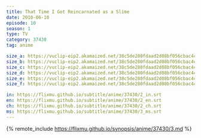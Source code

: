 ```yaml
---
title: That Time I Got Reincarnated as a Slime
date: 2010-06-10
episode: 10
season: 1
type: TV
category: 37430
tag: anime

size_a: https://vuclip-eip2.akamaized.net/38c5de280fdaad2d08bf056cbac4c167/vp63207_V20210323042600/hlsc_e2931_2.m3u8
size_b: https://vuclip-eip2.akamaized.net/38c5de280fdaad2d08bf056cbac4c167/vp63207_V20210323042600/hlsc_e2931_3.m3u8
size_c: https://vuclip-eip2.akamaized.net/38c5de280fdaad2d08bf056cbac4c167/vp63207_V20210323042600/hlsc_e2931_4.m3u8
size_d: https://vuclip-eip2.akamaized.net/38c5de280fdaad2d08bf056cbac4c167/vp63207_V20210323042600/hlsc_e2931_5.m3u8
size_e: https://vuclip-eip2.akamaized.net/38c5de280fdaad2d08bf056cbac4c167/vp63207_V20210323042600/hlsc_e2931_6.m3u8
size_f: https://vuclip-eip2.akamaized.net/38c5de280fdaad2d08bf056cbac4c167/vp63207_V20210323042600/hlsc_e2931_7.m3u8

in: https://flixmu.github.io/subtitle/anime/37430/2_in.srt
en: https://flixmu.github.io/subtitle/anime/37430/2_en.srt
ch: https://flixmu.github.io/subtitle/anime/37430/2_ch.srt
ms: https://flixmu.github.io/subtitle/anime/37430/3_ms.srt
---
```

{% remote_include https://flixmu.github.io/synopsis/anime/37430/3.md %}
